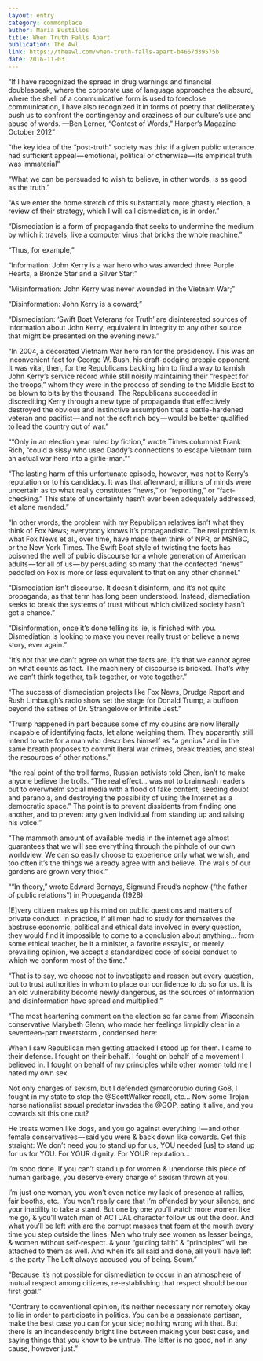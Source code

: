 ```yaml
---
layout: entry
category: commonplace
author: Maria Bustillos
title: When Truth Falls Apart
publication: The Awl
link: https://theawl.com/when-truth-falls-apart-b4667d39575b
date: 2016-11-03
---
```


“If I have recognized the spread in drug warnings and financial doublespeak, where the corporate use of language approaches the absurd, where the shell of a communicative form is used to foreclose communication, I have also recognized it in forms of poetry that deliberately push us to confront the contingency and craziness of our culture’s use and abuse of words.
—Ben Lerner, “Contest of Words,” Harper’s Magazine October 2012”

“the key idea of the “post-truth” society was this: if a given public utterance had sufficient appeal — emotional, political or otherwise — its empirical truth was immaterial”

“What we can be persuaded to wish to believe, in other words, is as good as the truth.”

“As we enter the home stretch of this substantially more ghastly election, a review of their strategy, which I will call dismediation, is in order.”

“Dismediation is a form of propaganda that seeks to undermine the medium by which it travels, like a computer virus that bricks the whole machine.”

“Thus, for example,”

“Information: John Kerry is a war hero who was awarded three Purple Hearts, a Bronze Star and a Silver Star;”

“Misinformation: John Kerry was never wounded in the Vietnam War;”

“Disinformation: John Kerry is a coward;”

“Dismediation: ‘Swift Boat Veterans for Truth’ are disinterested sources of information about John Kerry, equivalent in integrity to any other source that might be presented on the evening news.”

“In 2004, a decorated Vietnam War hero ran for the presidency. This was an inconvenient fact for George W. Bush, his draft-dodging preppie opponent. It was vital, then, for the Republicans backing him to find a way to tarnish John Kerry’s service record while still noisily maintaining their “respect for the troops,” whom they were in the process of sending to the Middle East to be blown to bits by the thousand. The Republicans succeeded in discrediting Kerry through a new type of propaganda that effectively destroyed the obvious and instinctive assumption that a battle-hardened veteran and pacifist — and not the soft rich boy — would be better qualified to lead the country out of war.”

““Only in an election year ruled by fiction,” wrote Times columnist Frank Rich, “could a sissy who used Daddy’s connections to escape Vietnam turn an actual war hero into a girlie-man.””

“The lasting harm of this unfortunate episode, however, was not to Kerry’s reputation or to his candidacy. It was that afterward, millions of minds were uncertain as to what really constitutes “news,” or “reporting,” or “fact-checking.” This state of uncertainty hasn’t ever been adequately addressed, let alone mended.”

“In other words, the problem with my Republican relatives isn’t what they think of Fox News; everybody knows it’s propagandistic. The real problem is what Fox News et al., over time, have made them think of NPR, or MSNBC, or the New York Times. The Swift Boat style of twisting the facts has poisoned the well of public discourse for a whole generation of American adults — for all of us — by persuading so many that the confected “news” peddled on Fox is more or less equivalent to that on any other channel.”

“Dismediation isn’t discourse. It doesn’t disinform, and it’s not quite propaganda, as that term has long been understood. Instead, dismediation seeks to break the systems of trust without which civilized society hasn’t got a chance.”

“Disinformation, once it’s done telling its lie, is finished with you. Dismediation is looking to make you never really trust or believe a news story, ever again.”

“It’s not that we can’t agree on what the facts are. It’s that we cannot agree on what counts as fact. The machinery of discourse is bricked. That’s why we can’t think together, talk together, or vote together.”

“The success of dismediation projects like Fox News, Drudge Report and Rush Limbaugh’s radio show set the stage for Donald Trump, a buffoon beyond the satires of Dr. Strangelove or Infinite Jest.”

“Trump happened in part because some of my cousins are now literally incapable of identifying facts, let alone weighing them. They apparently still intend to vote for a man who describes himself as “a genius” and in the same breath proposes to commit literal war crimes, break treaties, and steal the resources of other nations.”

“the real point of the troll farms, Russian activists told Chen, isn’t to make anyone believe the trolls. “The real effect… was not to brainwash readers but to overwhelm social media with a flood of fake content, seeding doubt and paranoia, and destroying the possibility of using the Internet as a democratic space.” The point is to prevent dissidents from finding one another, and to prevent any given individual from standing up and raising his voice.”

“The mammoth amount of available media in the internet age almost guarantees that we will see everything through the pinhole of our own worldview. We can so easily choose to experience only what we wish, and too often it’s the things we already agree with and believe. The walls of our gardens are grown very thick.”

““In theory,” wrote Edward Bernays, Sigmund Freud’s nephew (“the father of public relations”) in Propaganda (1928):

[E]very citizen makes up his mind on public questions and matters of private conduct. In practice, if all men had to study for themselves the abstruse economic, political and ethical data involved in every question, they would find it impossible to come to a conclusion about anything… from some ethical teacher, be it a minister, a favorite essayist, or merely prevailing opinion, we accept a standardized code of social conduct to which we conform most of the time.”

“That is to say, we choose not to investigate and reason out every question, but to trust authorities in whom to place our confidence to do so for us. It is an old vulnerability become newly dangerous, as the sources of information and disinformation have spread and multiplied.”

“The most heartening comment on the election so far came from Wisconsin conservative Marybeth Glenn, who made her feelings limpidly clear in a seventeen-part tweetstorm , condensed here:

When I saw Republican men getting attacked I stood up for them. I came to their defense. I fought on their behalf. I fought on behalf of a movement I believed in. I fought on behalf of my principles while other women told me I hated my own sex.

Not only charges of sexism, but I defended @marcorubio during Go8, I fought in my state to stop the @ScottWalker recall, etc… Now some Trojan horse nationalist sexual predator invades the @GOP, eating it alive, and you cowards sit this one out?

He treats women like dogs, and you go against everything I — and other female conservatives — said you were & back down like cowards. Get this straight: We don’t need you to stand up for us, YOU needed [us] to stand up for us for YOU. For YOUR dignity. For YOUR reputation…

I’m sooo done. If you can’t stand up for women & unendorse this piece of human garbage, you deserve every charge of sexism thrown at you.

I’m just one woman, you won’t even notice my lack of presence at rallies, fair booths, etc., You won’t really care that I’m offended by your silence, and your inability to take a stand. But one by one you’ll watch more women like me go, & you’ll watch men of ACTUAL character follow us out the door. And what you’ll be left with are the corrupt masses that foam at the mouth every time you step outside the lines. Men who truly see women as lesser beings, & women without self-respect. & your “guiding faith” & “principles” will be attached to them as well. And when it’s all said and done, all you’ll have left is the party The Left always accused you of being. Scum.”

“Because it’s not possible for dismediation to occur in an atmosphere of mutual respect among citizens, re-establishing that respect should be our first goal.”

“Contrary to conventional opinion, it’s neither necessary nor remotely okay to lie in order to participate in politics. You can be a passionate partisan, make the best case you can for your side; nothing wrong with that. But there is an incandescently bright line between making your best case, and saying things that you know to be untrue. The latter is no good, not in any cause, however just.”



